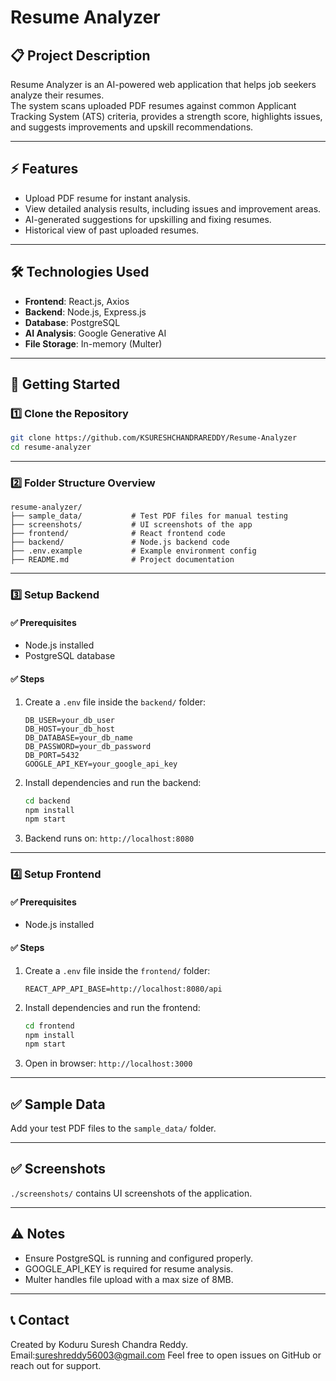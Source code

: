# Resume Analyzer

## 📋 Project Description
Resume Analyzer is an AI-powered web application that helps job seekers analyze their resumes.  
The system scans uploaded PDF resumes against common Applicant Tracking System (ATS) criteria, provides a strength score, highlights issues, and suggests improvements and upskill recommendations.

---

## ⚡ Features
- Upload PDF resume for instant analysis.
- View detailed analysis results, including issues and improvement areas.
- AI-generated suggestions for upskilling and fixing resumes.
- Historical view of past uploaded resumes.

---

## 🛠️ Technologies Used
- **Frontend**: React.js, Axios
- **Backend**: Node.js, Express.js  
- **Database**: PostgreSQL  
- **AI Analysis**: Google Generative AI  
- **File Storage**: In-memory (Multer)

---

## 🚀 Getting Started

### 1️⃣ Clone the Repository
```bash
git clone https://github.com/KSURESHCHANDRAREDDY/Resume-Analyzer
cd resume-analyzer
````

---

### 2️⃣ Folder Structure Overview

```
resume-analyzer/
├── sample_data/           # Test PDF files for manual testing
├── screenshots/           # UI screenshots of the app
├── frontend/              # React frontend code
├── backend/               # Node.js backend code
├── .env.example           # Example environment config
├── README.md              # Project documentation
```

---

### 3️⃣ Setup Backend

#### ✅ Prerequisites

* Node.js installed
* PostgreSQL database

#### ✅ Steps

1. Create a `.env` file inside the `backend/` folder:

   ```env
   DB_USER=your_db_user
   DB_HOST=your_db_host
   DB_DATABASE=your_db_name
   DB_PASSWORD=your_db_password
   DB_PORT=5432
   GOOGLE_API_KEY=your_google_api_key
   ```

2. Install dependencies and run the backend:

   ```bash
   cd backend
   npm install
   npm start
   ```

3. Backend runs on:
   `http://localhost:8080`

---

### 4️⃣ Setup Frontend

#### ✅ Prerequisites

* Node.js installed

#### ✅ Steps

1. Create a `.env` file inside the `frontend/` folder:

   ```env
   REACT_APP_API_BASE=http://localhost:8080/api
   ```

2. Install dependencies and run the frontend:

   ```bash
   cd frontend
   npm install
   npm start
   ```

3. Open in browser:
   `http://localhost:3000`

---

## ✅ Sample Data

Add your test PDF files to the `sample_data/` folder.

---

## ✅ Screenshots

`./screenshots/` contains UI screenshots of the application.

---

## ⚠️ Notes

* Ensure PostgreSQL is running and configured properly.
* GOOGLE\_API\_KEY is required for resume analysis.
* Multer handles file upload with a max size of 8MB.

---

## 📞 Contact

Created by Koduru Suresh Chandra Reddy.
Email:sureshreddy56003@gmail.com
Feel free to open issues on GitHub or reach out for support.

